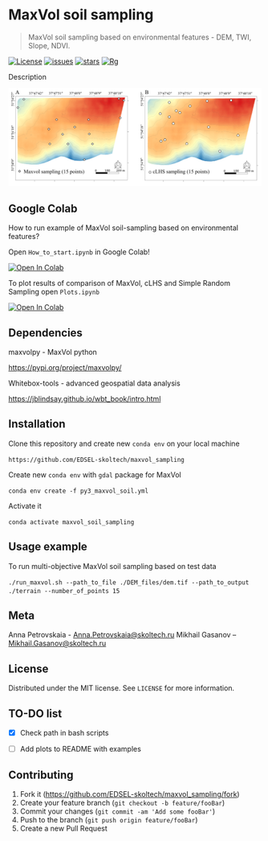 # MaxVol soil sampling
> MaxVol soil sampling based on environmental features - DEM, TWI, Slope, NDVI.

[![License](https://img.shields.io/github/license/EDSEL-skoltech/multi_objective_irrigation)](https://github.com/EDSEL-skoltech/multi_objective_irrigation/blob/main/LICENSE)
[![issues](https://img.shields.io/github/issues/EDSEL-skoltech/multi_objective_irrigation)](https://github.com/EDSEL-skoltech/multi_objective_irrigation/issues)
[![stars](https://img.shields.io/github/stars/EDSEL-skoltech/multi_objective_irrigation)](https://github.com/EDSEL-skoltech/multi_objective_irrigation/stargazers)
[![Rg](https://img.shields.io/badge/ResearchGate-Follow-green)](https://www.researchgate.net/project/Digital-Agro)


Description 


![graphical](plots/computers_and_geosciences/comparison_map_as.png)

## Google Colab 

How to run example of MaxVol soil-sampling based on environmental features? 

Open `How_to_start.ipynb` in Google Colab!

<a href="https://colab.research.google.com/github/EDSEL-skoltech/maxvol_sampling/blob/main/How_to_start.ipynb" target="_parent"><img src="https://colab.research.google.com/assets/colab-badge.svg" alt="Open In Colab"/></a>

To plot results of comparison of MaxVol, cLHS and Simple Random Sampling open `Plots.ipynb`

<a href="https://colab.research.google.com/github/EDSEL-skoltech/maxvol_sampling/blob/main/Boxplots_Interpolation.ipynb" target="_parent"><img src="https://colab.research.google.com/assets/colab-badge.svg" alt="Open In Colab"/></a>

## Dependencies 

maxvolpy - MaxVol python

https://pypi.org/project/maxvolpy/

Whitebox-tools - advanced geospatial data analysis

https://jblindsay.github.io/wbt_book/intro.html


## Installation

Clone this repository and create new `conda env` on your local machine

`https://github.com/EDSEL-skoltech/maxvol_sampling`

Create new `conda env` with `gdal` package for MaxVol

`conda env create -f py3_maxvol_soil.yml`

Activate it 

`conda activate maxvol_soil_sampling`

## Usage example

To run multi-objective MaxVol soil sampling based on test data

`./run_maxvol.sh --path_to_file ./DEM_files/dem.tif --path_to_output ./terrain --number_of_points 15`

## Meta

Anna Petrovskaia - Anna.Petrovskaia@skoltech.ru
Mikhail Gasanov – Mikhail.Gasanov@skoltech.ru

## License

Distributed under the MIT license. See ``LICENSE`` for more information.

## TO-DO list

- [X] Check path in bash scripts
- [ ] Add plots to README with examples



## Contributing

1. Fork it (<https://github.com/EDSEL-skoltech/maxvol_sampling/fork>)
2. Create your feature branch (`git checkout -b feature/fooBar`)
3. Commit your changes (`git commit -am 'Add some fooBar'`)
4. Push to the branch (`git push origin feature/fooBar`)
5. Create a new Pull Request

